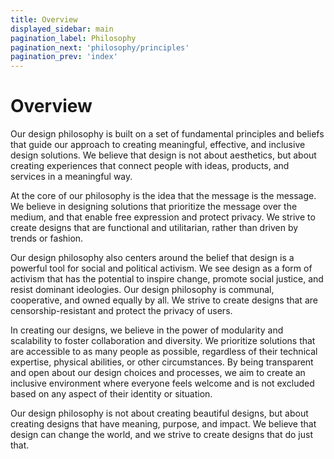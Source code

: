 ```yaml
---
title: Overview
displayed_sidebar: main
pagination_label: Philosophy
pagination_next: 'philosophy/principles'
pagination_prev: 'index'
---
```


# Overview

Our design philosophy is built on a set of fundamental principles and beliefs that guide our approach to creating meaningful, effective, and inclusive design solutions. We believe that design is not about aesthetics, but about creating experiences that connect people with ideas, products, and services in a meaningful way.

At the core of our philosophy is the idea that the message is the message. We believe in designing solutions that prioritize the message over the medium, and that enable free expression and protect privacy. We strive to create designs that are functional and utilitarian, rather than driven by trends or fashion.

Our design philosophy also centers around the belief that design is a powerful tool for social and political activism. We see design as a form of activism that has the potential to inspire change, promote social justice, and resist dominant ideologies. Our design philosophy is communal, cooperative, and owned equally by all. We strive to create designs that are censorship-resistant and protect the privacy of users.

In creating our designs, we believe in the power of modularity and scalability to foster collaboration and diversity. We prioritize solutions that are accessible to as many people as possible, regardless of their technical expertise, physical abilities, or other circumstances. By being transparent and open about our design choices and processes, we aim to create an inclusive environment where everyone feels welcome and is not excluded based on any aspect of their identity or situation.

Our design philosophy is not about creating beautiful designs, but about creating designs that have meaning, purpose, and impact. We believe that design can change the world, and we strive to create designs that do just that.